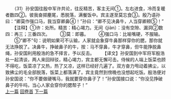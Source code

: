 　　（31）孙安国往殷中军许共论，往反精苦，客主无间①。左右进食，冷而复暖者数四②。彼我奋掷麈尾，悉脱落，满餐饭中。宾主遂至莫忘食③。殷乃语孙曰：“卿莫作强口马，我当穿卿鼻④！”孙曰：“卿不见决鼻牛，人当穿卿颊⑤！”
　　【注释】①许：处所。精苦：精心竭力。无间《jiàn）：没有空隙、漏洞②数四：再三；三番四次。
　　③莫：即暮。
　　④强口马：比喻嘴硬，不服输。
　　⑤”卿不”句：说明如果可不认输，人家就会象穿牛鼻那样穿你的腮，那你就无法挣脱了。决鼻牛，挣破鼻子的牛，按：马不穿鼻，牛才穿鼻，但牛能挣脱鼻绳，孙安国利用殷浩的急不择言，予以反击。
　　【译文】孙安国到中军将军殷浩处一起清谈，两人来回辩驳，精心竭力，宾主都无懈可击。侍候的人端上饭菜也顾不得吃，饭菜凉了又热，热了又凉，这样已经好几遍了。双方奋力甩动着拂尘，以致拂尘的毛全部脱落，饭菜上都落满了。宾主竟然到傍晚也没想起吃饭。殷浩便对孙安国说：“你不要做硬嘴马，我就要穿你鼻子了！”孙安国接口说：“你没见挣破鼻子的牛吗，当心人家会穿你的腮帮子！”
<br>[上一篇](04_030) [回卷首](04_000) [下一篇](04_032)
